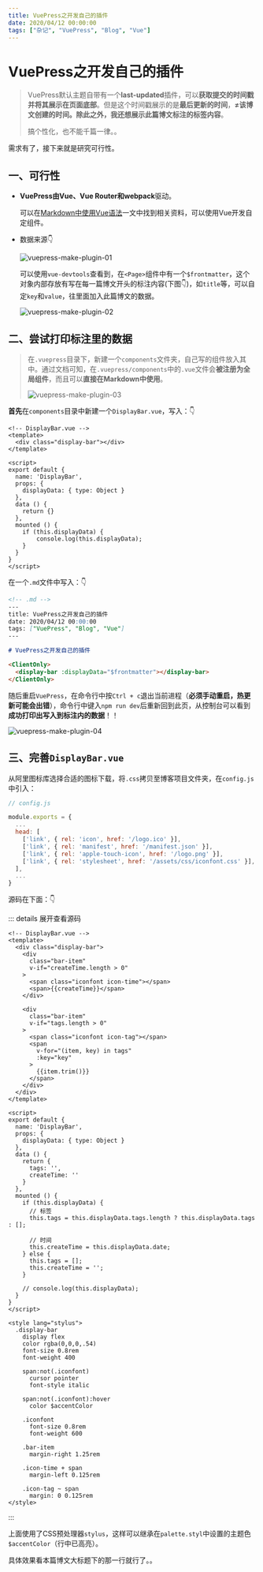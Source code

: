 ```yaml
---
title: VuePress之开发自己的插件
date: 2020/04/12 00:00:00
tags: ["杂记", "VuePress", "Blog", "Vue"]
---
```

# VuePress之开发自己的插件

<ClientOnly>
  <display-bar :displayData="$frontmatter"></display-bar>
</ClientOnly>

> VuePress默认主题自带有一个**last-updated**插件，可以**获取提交的时间戳并将其展示在页面底部**。但是这个时间戳展示的是**最后更新的时间**，**≠**该博文创建的时间。除此之外，我还想展示此篇博文**标注的标签内容**。
>
> 搞个性化，也不能千篇一律。。

需求有了，接下来就是研究可行性。

## 一、可行性

* **VuePress由Vue、Vue Router和webpack**驱动。

  可以在[Markdown中使用Vue语法](https://www.vuepress.cn/guide/using-vue.html)一文中找到相关资料，可以使用Vue开发自定组件。

* 数据来源👇

  ![vuepress-make-plugin-01](/images/other/aboutblog/vuepress-make-plugin-01.png)

  可以使用`vue-devtools`查看到，在`<Page>`组件中有一个`$frontmatter`，这个对象内部存放有写在每一篇博文开头的标注内容(下图👇)，如`title`等，可以自定`key`和`value`，往里面加入此篇博文的数据。

  ![vuepress-make-plugin-02](/images/other/aboutblog/vuepress-make-plugin-02.png)

## 二、尝试打印标注里的数据

> 在`.vuepress`目录下，新建一个`components`文件夹，自己写的组件放入其中。通过文档可知，在`.vuepress/components`中的`.vue`文件会**被注册为全局组件**，而且可以**直接在Markdown中使用**。
>
> ![vuepress-make-plugin-03](/images/other/aboutblog/vuepress-make-plugin-03.png)

**首先**在`components`目录中新建一个`DisplayBar.vue`，写入：👇

```vue
<!-- DisplayBar.vue -->
<template>
  <div class="display-bar"></div>
</template>

<script>
export default {
  name: 'DisplayBar',
  props: {
    displayData: { type: Object }
  },
  data () {
    return {}
  },
  mounted () {
    if (this.displayData) {
    	console.log(this.displayData);
    }
  }
}
</script>
```

在一个`.md`文件中写入：👇

```markdown
<!-- .md -->
---
title: VuePress之开发自己的插件
date: 2020/04/12 00:00:00
tags: ["VuePress", "Blog", "Vue"]
---

# VuePress之开发自己的插件

<ClientOnly>
  <display-bar :displayData="$frontmatter"></display-bar>
</ClientOnly>
```

随后重启`VuePress`，在命令行中按`Ctrl + c`退出当前进程（**必须手动重启，热更新可能会出错**），命令行中键入`npm run dev`后重新回到此页，从控制台可以看到**成功打印出写入到标注内的数据**！！

![vuepress-make-plugin-04](/images/other/aboutblog/vuepress-make-plugin-04.png)

## 三、完善`DisplayBar.vue`

从阿里图标库选择合适的图标下载，将`.css`拷贝至博客项目文件夹，在`config.js`中引入：

```js {9}
// config.js

module.exports = {
  ...
  head: [
    ['link', { rel: 'icon', href: '/logo.ico' }],
    ['link', { rel: 'manifest', href: '/manifest.json' }],
    ['link', { rel: 'apple-touch-icon', href: '/logo.png' }],
    ['link', { rel: 'stylesheet', href: '/assets/css/iconfont.css' }],
  ],
  ...
}
```

源码在下面：👇

::: details 展开查看源码
```vue {56}
<!-- DisplayBar.vue -->
<template>
  <div class="display-bar">
    <div
      class="bar-item"
      v-if="createTime.length > 0"
    >
      <span class="iconfont icon-time"></span>
      <span>{{createTime}}</span>
    </div>

    <div
      class="bar-item"
      v-if="tags.length > 0"
    >
      <span class="iconfont icon-tag"></span>
      <span
        v-for="(item, key) in tags"
        :key="key"
      >
        {{item.trim()}}
  	  </span>
    </div>
  </div>
</template>

<script>
export default {
  name: 'DisplayBar',
  props: {
    displayData: { type: Object }
  },
  data () {
    return {
      tags: '',
      createTime: ''
    }
  },
  mounted () {
    if (this.displayData) {
      // 标签
      this.tags = this.displayData.tags.length ? this.displayData.tags : [];

      // 时间
      this.createTime = this.displayData.date;
    } else {
      this.tags = [];
      this.createTime = '';
    }

    // console.log(this.displayData);
  }
}
</script>

<style lang="stylus">
  .display-bar
    display flex
    color rgba(0,0,0,.54)
    font-size 0.8rem
    font-weight 400

    span:not(.iconfont)
      cursor pointer
      font-style italic

    span:not(.iconfont):hover
      color $accentColor

    .iconfont
      font-size 0.8rem
      font-weight 600

    .bar-item
      margin-right 1.25rem

    .icon-time + span
      margin-left 0.125rem

    .icon-tag ~ span
      margin: 0 0.125rem
</style>
```
:::

上面使用了CSS预处理器`stylus`，这样可以继承在`palette.styl`中设置的主题色`$accentColor`（行中已高亮）。

具体效果看本篇博文大标题下的那一行就行了。。

